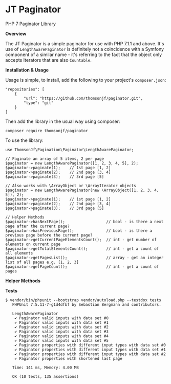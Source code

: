 # JT Paginator

PHP 7 Paginator Library

**Overview**

The JT Paginator is a simple paginator for use with PHP 7.1.1 and above. It's use of `LengthAwarePaginator` is definitely not a coincidence with a Symfony component of a similar name - it's referring to the fact that the object only accepts Iterators that are also `Countable`.


**Installation &amp; Usage**

Usage is simple, to install, add the following to your project's `composer.json`:

```
"repositories": [
    {
        "url": "https://github.com/thomsonjf/paginator.git",
        "type": "git"
    }
]
```

Then add the library in the usual way using composer:

```
composer require thomsonjf/paginator
```

To use the library:

```
use ThomsonJf\Pagination\Paginator\LengthAwarePaginator;

// Paginate an array of 5 items, 2 per page
$paginator = new LengthAwarePaginator([1, 2, 3, 4, 5], 2);
$paginator->paginate(1);    // 1st page [1, 2]
$paginator->paginate(2);    // 2nd page [3, 4]
$paginator->paginate(3);    // 3rd page [5]

// Also works with \ArrayObject or \ArrayIterator objects
$paginator = new LengthAwarePaginator(new \ArrayObject([1, 2, 3, 4, 5]), 2);
$paginator->paginate(1);    // 1st page [1, 2]
$paginator->paginate(2);    // 2nd page [3, 4]
$paginator->paginate(3);    // 3rd page [5]

// Helper Methods
$paginator->hasNextPage();                  // bool - is there a next page after the current page?
$paginator->hasPreviousPage();              // bool - is there a previous page before the current page?
$paginator->getCurrentPageElementsCount();  // int - get number of elements on current page
$paginator->getTotalElementsCount();        // int - get a count of all elements
$paginator->getPagesList();                 // array - get an integer list of all pages e.g. [1, 2, 3]
$paginator->getPageCount();                 // int - get a count of pages
```

**Helper Methods**



**Tests**
```
$ vendor/bin/phpunit --bootstrap vendor/autoload.php --testdox tests
   PHPUnit 7.5.11-7-g1d4dfbf by Sebastian Bergmann and contributors.
   
   LengthAwarePaginator
    ✔ Paginator valid inputs with data set #0
    ✔ Paginator valid inputs with data set #1
    ✔ Paginator valid inputs with data set #2
    ✔ Paginator valid inputs with data set #3
    ✔ Paginator valid inputs with data set #4
    ✔ Paginator valid inputs with data set #5
    ✔ Paginator properties with different input types with data set #0
    ✔ Paginator properties with different input types with data set #1
    ✔ Paginator properties with different input types with data set #2
    ✔ Paginator properties with shortened last page
   
   Time: 141 ms, Memory: 4.00 MB
   
   OK (10 tests, 135 assertions)
```

